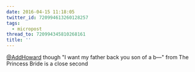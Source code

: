 ```yaml
---
date: 2016-04-15 11:18:05
twitter_id: 720994613260128257
tags:
  - micropost
thread_to: 720994345810268161
title: ''
---
```


[@AddHoward](https://twitter.com/AddHoward) though "I want my father back you son of a b—" from The Princess Bride is a close second
